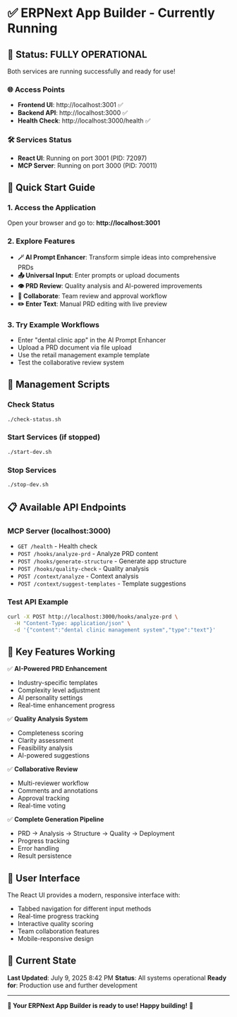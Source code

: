 # ✅ ERPNext App Builder - Currently Running

## 🎉 **Status: FULLY OPERATIONAL**

Both services are running successfully and ready for use!

### 🌐 **Access Points**
- **Frontend UI**: http://localhost:3001 ✅
- **Backend API**: http://localhost:3000 ✅  
- **Health Check**: http://localhost:3000/health ✅

### 🛠️ **Services Status**
- **React UI**: Running on port 3001 (PID: 72097)
- **MCP Server**: Running on port 3000 (PID: 70011)

## 🚀 **Quick Start Guide**

### 1. **Access the Application**
Open your browser and go to: **http://localhost:3001**

### 2. **Explore Features**
- **🪄 AI Prompt Enhancer**: Transform simple ideas into comprehensive PRDs
- **📤 Universal Input**: Enter prompts or upload documents
- **👁️ PRD Review**: Quality analysis and AI-powered improvements
- **👥 Collaborate**: Team review and approval workflow
- **✏️ Enter Text**: Manual PRD editing with live preview

### 3. **Try Example Workflows**
- Enter "dental clinic app" in the AI Prompt Enhancer
- Upload a PRD document via file upload
- Use the retail management example template
- Test the collaborative review system

## 🔧 **Management Scripts**

### Check Status
```bash
./check-status.sh
```

### Start Services (if stopped)
```bash
./start-dev.sh
```

### Stop Services
```bash
./stop-dev.sh
```

## 📋 **Available API Endpoints**

### MCP Server (localhost:3000)
- `GET /health` - Health check
- `POST /hooks/analyze-prd` - Analyze PRD content
- `POST /hooks/generate-structure` - Generate app structure
- `POST /hooks/quality-check` - Quality analysis
- `POST /context/analyze` - Context analysis
- `POST /context/suggest-templates` - Template suggestions

### Test API Example
```bash
curl -X POST http://localhost:3000/hooks/analyze-prd \
  -H "Content-Type: application/json" \
  -d '{"content":"dental clinic management system","type":"text"}'
```

## 🎯 **Key Features Working**

✅ **AI-Powered PRD Enhancement**
- Industry-specific templates
- Complexity level adjustment
- AI personality settings
- Real-time enhancement progress

✅ **Quality Analysis System**
- Completeness scoring
- Clarity assessment
- Feasibility analysis
- AI-powered suggestions

✅ **Collaborative Review**
- Multi-reviewer workflow
- Comments and annotations
- Approval tracking
- Real-time voting

✅ **Complete Generation Pipeline**
- PRD → Analysis → Structure → Quality → Deployment
- Progress tracking
- Error handling
- Result persistence

## 🎨 **User Interface**

The React UI provides a modern, responsive interface with:
- Tabbed navigation for different input methods
- Real-time progress tracking
- Interactive quality scoring
- Team collaboration features
- Mobile-responsive design

## 🔄 **Current State**

**Last Updated**: July 9, 2025 8:42 PM
**Status**: All systems operational
**Ready for**: Production use and further development

---

**🎉 Your ERPNext App Builder is ready to use! Happy building!** 🚀